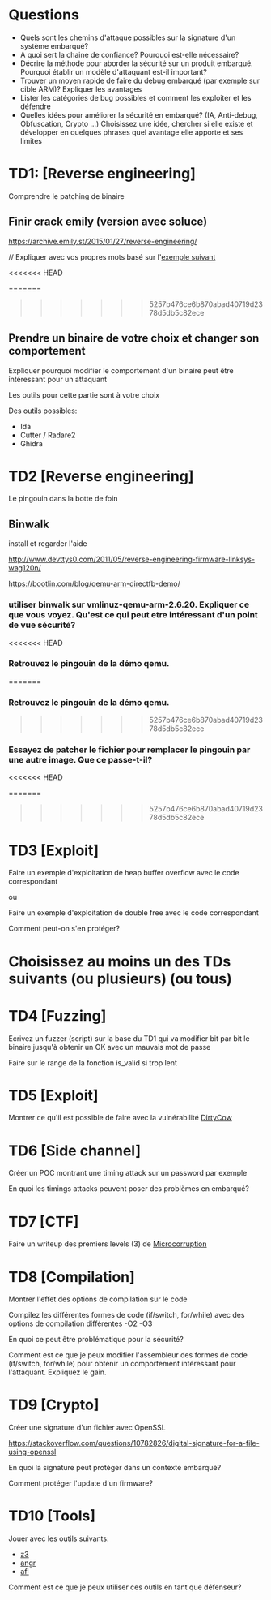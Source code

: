 
# Questions

- Quels sont les chemins d'attaque possibles sur la signature d'un système embarqué?
- A quoi sert la chaine de confiance? Pourquoi est-elle nécessaire?
- Décrire la méthode pour aborder la sécurité sur un produit embarqué. Pourquoi établir un modèle d'attaquant est-il important?
- Trouver un moyen rapide de faire du debug embarqué (par exemple sur cible ARM)? Expliquer les avantages
- Lister les catégories de bug possibles et comment les exploiter et les défendre
- Quelles idées pour améliorer la sécurité en embarqué? (IA, Anti-debug, Obfuscation, Crypto ...) Choisissez une idée, chercher si elle existe et développer en quelques phrases quel avantage elle apporte et ses limites


# TD1: \[Reverse engineering\]

Comprendre le patching de binaire

## Finir crack emily (version avec soluce)

https://archive.emily.st/2015/01/27/reverse-engineering/


// Expliquer avec vos propres mots basé sur l'[exemple suivant](https://github.com/DavidJacobson/EasyCTF-2015-writeup/blob/master/binary_exploitation.md#buffering---80-pts)

<<<<<<< HEAD










=======
>>>>>>> 5257b476ce6b870abad40719d2378d5db5c82ece
## Prendre un binaire de votre choix et changer son comportement

Expliquer pourquoi modifier le comportement d'un binaire peut être intéressant pour un attaquant

Les outils pour cette partie sont à votre choix

Des outils possibles:
- Ida
- Cutter / Radare2
- Ghidra

# TD2 \[Reverse engineering\]

Le pingouin dans la botte de foin

## Binwalk

install et regarder l'aide

http://www.devttys0.com/2011/05/reverse-engineering-firmware-linksys-wag120n/

https://bootlin.com/blog/qemu-arm-directfb-demo/

### utiliser binwalk sur vmlinuz-qemu-arm-2.6.20. Expliquer ce que vous voyez. Qu'est ce qui peut etre intéressant d'un point de vue sécurité?
<<<<<<< HEAD


### Retrouvez le pingouin de la démo qemu.


=======


### Retrouvez le pingouin de la démo qemu.
>>>>>>> 5257b476ce6b870abad40719d2378d5db5c82ece



### Essayez de patcher le fichier pour remplacer le pingouin par une autre image. Que ce passe-t-il?    

<<<<<<< HEAD

=======
>>>>>>> 5257b476ce6b870abad40719d2378d5db5c82ece


# TD3 \[Exploit\]

Faire un exemple d'exploitation de heap buffer overflow avec le code correspondant

ou 

Faire un exemple d'exploitation de double free avec le code correspondant

Comment peut-on s'en protéger?

# Choisissez au moins un des TDs suivants (ou plusieurs) (ou tous)

# TD4 \[Fuzzing\]

Ecrivez un fuzzer (script) sur la base du TD1 qui va modifier bit par bit le binaire jusqu'à obtenir un OK avec un mauvais mot de passe

Faire sur le range de la fonction is_valid si trop lent

# TD5 \[Exploit\]

Montrer ce qu'il est possible de faire avec la vulnérabilité [DirtyCow](https://github.com/dirtycow/dirtycow.github.io/wiki/PoCs)

# TD6 \[Side channel\]

Créer un POC montrant une timing attack sur un password par exemple

En quoi les timings attacks peuvent poser des problèmes en embarqué?

# TD7 \[CTF\]

Faire un writeup des premiers levels (3) de [Microcorruption](https://microcorruption.com/login)

# TD8 \[Compilation\]

Montrer l'effet des options de compilation sur le code

Compilez les différentes formes de code (if/switch, for/while) avec des options de compilation différentes -O2 -O3

En quoi ce peut être problématique pour la sécurité?

Comment est ce que je peux modifier l'assembleur des formes de code (if/switch, for/while) pour obtenir un comportement intéressant pour l'attaquant. Expliquez le gain.

# TD9 \[Crypto\]

Créer une signature d'un fichier avec OpenSSL

https://stackoverflow.com/questions/10782826/digital-signature-for-a-file-using-openssl

En quoi la signature peut protéger dans un contexte embarqué?

Comment protéger l'update d'un firmware?

# TD10 \[Tools\]

Jouer avec les outils suivants:
- [z3](https://yurichev.com/writings/SAT_SMT_by_example.pdf)
- [angr](https://docs.angr.io/examples)
- [afl](https://www.evilsocket.net/2015/04/30/fuzzing-with-afl-fuzz-a-practical-example-afl-vs-binutils/)

Comment est ce que je peux utiliser ces outils en tant que défenseur?

